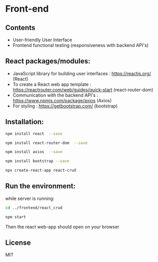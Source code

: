 # Front-end

## Contents
- User-friendly User Interface
- Frontend functional testing (responsiveness with backend API's)

## React packages/modules:

- JavaScript library for building user interfaces : https://reactjs.org/ (React)
- To create a React web app template : https://reactrouter.com/web/guides/quick-start  (react-router-dom)
- Communication with the backend API's : https://www.npmjs.com/package/axios (Axios)
- For styling : https://getbootstrap.com/ (bootstrap)



## Installation:

```sh
npm install react​ ​ --save
```
```sh
npm install react-router-dom​ ​ --save
```
```sh
npm install axios​ ​ --save
```
```sh
npm install bootstrap​ --save
```
```sh
npx create-react-app react-crud​
```

## Run the environment:
while server is running: 

```sh
cd ../frontend/react_crud
```
```sh
npm start
```
Then the react web-app should open on your browser


## License

MIT


